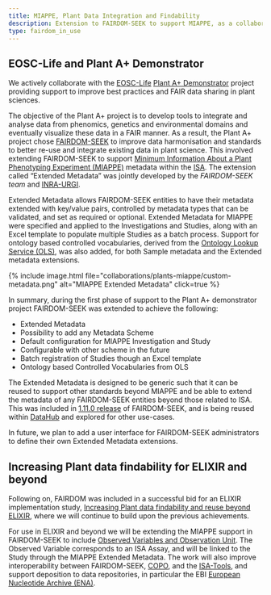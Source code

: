 ```yaml
---
title: MIAPPE, Plant Data Integration and Findability
description: Extension to FAIRDOM-SEEK to support MIAPPE, as a collaboration within EOSC-Life and the ELIXIR Plant Community
type: fairdom_in_use
---
```


## EOSC-Life and Plant A+ Demonstrator

We  actively collaborate with the [EOSC-Life](https://www.eosc-life.eu/) [Plant A+ Demonstrator](https://www.eosc-life.eu/d8/) project providing support to improve best practices and FAIR data sharing in plant sciences. 

The objective of the Plant A+ project is to develop tools to integrate and analyse data from phenomics, genetics and environmental domains and eventually visualize these data in a FAIR manner. As a result, the Plant A+ project chose [FAIRDOM-SEEK](/fairdom_framework) to improve data harmonisation and standards to better re-use and integrate existing data in plant science. This involved extending FAIRDOM-SEEK to support [Minimum Information About a Plant Phenotyping Experiment (MIAPPE)](https://github.com/MIAPPE/MIAPPE) metadata within the [ISA](https://isa-tools.org/). The extension called “Extended Metadata” was jointly developed by the *FAIRDOM-SEEK team* and [INRA-URGI](https://urgi.versailles.inrae.fr/).  

Extended Metadata allows FAIRDOM-SEEK entities to have their metadata extended with key/value pairs, controlled by metadata types that can be validated, and set as required or optional. 
Extended Metadata for MIAPPE were specified and applied to the Investigations and Studies, along with an Excel template to populate multiple Studies as a batch process. Support for ontology based controlled vocabularies, derived from the [Ontology Lookup Service (OLS)](https://www.ebi.ac.uk/ols/index), was also added, for both Sample metadata and the Extended metadata extensions.

{% include image.html file="collaborations/plants-miappe/custom-metadata.png" alt="MIAPPE Extended Metadata" click=true %}


In summary, during the first phase of support to the Plant A+ demonstrator project FAIRDOM-SEEK was extended to achieve the following:  

  * Extended Metadata
  * Possibility to add any Metadata Scheme
  * Default configuration for MIAPPE Investigation and Study
  * Configurable with other scheme in the future
  * Batch registration of Studies though an Excel template
  * Ontology based Controlled Vocabularies from OLS
 
The Extended Metadata is designed to be generic such that it can be reused to support other standards beyond MIAPPE and be able to extend the metadata of any FAIRDOM-SEEK entities beyond those related to ISA. This was included in [1.11.0 release](news/2021-06-23-fairdom-seek-version-1-11-0-released) of FAIRDOM-SEEK, and is being reused within [DataHub](/Datahub) and explored for other use-cases. 

In future, we plan to add a user interface for FAIRDOM-SEEK administrators to define their own Extended Metadata extensions.


## Increasing Plant data findability for ELIXIR and beyond

Following on, FAIRDOM was included in a successful bid for an ELIXIR implementation study, [Increasing Plant data findability and reuse beyond ELIXIR](https://elixir-europe.org/about-us/commissioned-services/increasing-plant-data-findability), where we will continue to build upon the previous achievements.

For use in ELIXIR and beyond we will be extending the MIAPPE support in FAIRDOM-SEEK to include [Observed Variables and Observation Unit](https://github.com/MIAPPE/MIAPPE/tree/master/MIAPPE_Checklist-Data-Model-v1.1). The Observed Variable corresponds to an ISA Assay, and will be linked to the Study through the MIAPPE Extended Metadata. 
The work will also improve interoperability between FAIRDOM-SEEK, [COPO](https://copo-project.org/), and the [ISA-Tools](https://isa-tools.org/), and support deposition to data repositories, in particular the EBI [European Nucleotide Archive (ENA)](https://www.ebi.ac.uk/ena/browser/home).
